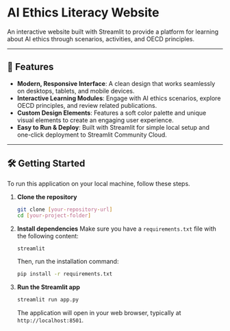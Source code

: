 # AI Ethics Literacy Website

An interactive website built with Streamlit to provide a platform for learning about AI ethics through scenarios, activities, and OECD principles.

---

## 🚀 Features

- **Modern, Responsive Interface**: A clean design that works seamlessly on desktops, tablets, and mobile devices.
- **Interactive Learning Modules**: Engage with AI ethics scenarios, explore OECD principles, and review related publications.
- **Custom Design Elements**: Features a soft color palette and unique visual elements to create an engaging user experience.
- **Easy to Run & Deploy**: Built with Streamlit for simple local setup and one-click deployment to Streamlit Community Cloud.

---

## 🛠️ Getting Started

To run this application on your local machine, follow these steps.

1.  **Clone the repository**
    ```bash
    git clone [your-repository-url]
    cd [your-project-folder]
    ```

2.  **Install dependencies**
    Make sure you have a `requirements.txt` file with the following content:
    ```
    streamlit
    ```
    Then, run the installation command:
    ```bash
    pip install -r requirements.txt
    ```

3.  **Run the Streamlit app**
    ```bash
    streamlit run app.py
    ```
    The application will open in your web browser, typically at `http://localhost:8501`.




